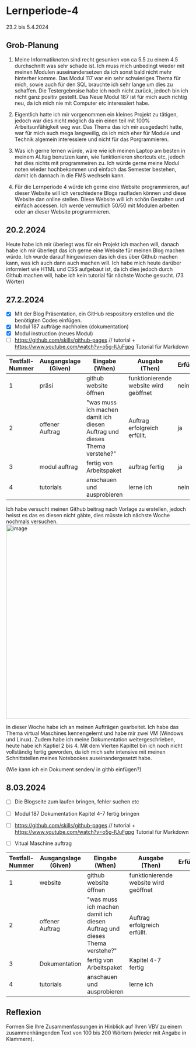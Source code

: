 # Lernperiode-4

23.2 bis 5.4.2024

## Grob-Planung

1. Meine Informatiknoten sind recht gesunken von ca 5.5 zu einem 4.5 durchschnitt was sehr schade ist. Ich muss mich unbedingt wieder mit meinen Modulen auseinandersetzen da ich sonst bald nicht mehr hinterher komme. Das Modul 117 war ein sehr schwieriges Thema für mich, sowie auch für den SQL brauchte ich sehr lange um dies zu schaffen. Die Testergebnsise habe ich noch nicht zurück, jedoch bin ich nicht ganz positiv gestellt. Das Neue Modul 187 ist für mich auch richtig neu, da ich mich nie mit Computer etc interessiert habe. 
   
2. Eigentlich hatte ich mir vorgenommen ein kleines Projekt zu tätigen, jedoch war dies nicht möglich da ein einen teil mit 100% Arbeitsunfähigkeit weg war. Das Thema das ich mir ausgedacht hatte, war für mich auch mega langweilig, da ich mich eher für Module und Technik algemein interessiere und nicht für das Porgrammieren. 
   
3. Was ich gerne lernen würde, wäre wie ich meinen Laptop am besten in meinem ALltag benutzen kann, wie funktionieren shortcuts etc, jedoch hat dies nichts mit programmeiren zu. Ich würde gerne meine Modul noten wieder hochbekommen und einfach das Semester bestehen, damit ich dannach in die FMS wechseln kann. 


4. Für die Lernperiode 4 würde ich gerne eine Website programmieren, auf dieser Website will ich verschiedene Blogs raufladen können und diese Website dan online stellen. Diese Website will ich schön Gestalten und einfach accessen. Ich werde vermutlich 50/50 mit Modulen arbeiten oder an dieser Website programmieren. 

## 20.2.2024

Heute habe ich mir überlegt was für ein Projekt ich machen will, danach habe ich mir überlegt das ich gerne eine Website für meinen Blog machen würde. Ich wurde darauf hingewiesen das ich dies über Github machen kann, was ich auch dann auch machen will. Ich habe mich heute darüber informiert wie HTML und CSS aufgebaut ist, da ich dies jedoch durch Github machen will, habe ich kein tutorial für nächste Woche gesucht. (73 Wörter) 

## 27.2.2024
- [x] Mit der Blog Präsentation, ein GitHub respository erstellen und die benötigten Codes einfügen. 
- [x] Modul 187 aufträge nachholen (dokumentation) 
- [x] Modul instruction (neues Modul) 
- [ ] https://github.com/skills/github-pages // tutorial + https://www.youtube.com/watch?v=o5g-lUuFgpg Tutorial für Markdown 

| Testfall-Nummer | Ausgangslage (Given) | Eingabe (When) | Ausgabe (Then) | Erfüllt? |
| --------------- | -------------------- | -------------- | -------------- | -------- |
| 1         |        präsi              |     github website öffnen           |   funktionierende website wird geöffnet             |    nein      |
| 2 | offener Auftrag | "was muss ich machen damit ich diesen Auftrag und dieses Thema verstehe?" | Auftrag erfolgreich erfüllt. | ja
|3                      |      modul auftrag          | fertig von Arbeitspaket|   auftrag fertig       | ja
| 4               |        tutorials      |       anschauen und ausprobieren       |       lerne ich         |     nein     |


Ich habe versucht meinen Github beitrag nach Vorlage zu erstellen, jedoch heisst es das es diesen nicht gäbte, dies müsste ich nächste Woche nochmals versuchen. 
<img width="531" alt="image" src="https://github.com/Siewja/Lernperiode-4/assets/142606001/69664df7-7d13-487a-a146-014df3ee389a">

In dieser Woche habe ich an meinen Aufträgen gearbeitet. Ich habe das Thema virtual Maschines kennengelernt und habe mir zwei VM (Windows und Linux). Zudem habe ich meine Dokumentation weitergeschrieben, heute habe ich Kaptiel 2 bis 4. Mit dem Vierten Kapittel bin ich noch nicht vollständig fertig geworden, da ich mich sehr intensive mit meinen Schnittstellen meines Notebookes auseinandergesetzt habe.

(Wie kann ich ein Dokument senden/ in githb einfügen?) 


## 8.03.2024

- [ ] Die Blogseite zum laufen bringen, fehler suchen etc
- [ ] Modul 187 Dokumentation Kapitel 4-7 fertig bringen
- [ ] https://github.com/skills/github-pages // tutorial + https://www.youtube.com/watch?v=o5g-lUuFgpg Tutorial für Markdown
- [ ] Vitual Maschine auftrag


| Testfall-Nummer | Ausgangslage (Given) | Eingabe (When) | Ausgabe (Then) | Erfüllt? |
| --------------- | -------------------- | -------------- | -------------- | -------- |
| 1         |        website             |     github website öffnen           |   funktionierende website wird geöffnet             |          |
| 2 | offener Auftrag | "was muss ich machen damit ich diesen Auftrag und dieses Thema verstehe?" | Auftrag erfolgreich erfüllt. | 
|3                      |      Dokumentation          | fertig von Arbeitspaket |   Kapitel 4-7 fertig    | 
| 4               |        tutorials      |       anschauen und ausprobieren       |       lerne ich         |          |


## Reflexion

Formen Sie Ihre Zusammenfassungen in Hinblick auf Ihren VBV zu einem zusammenhängenden Text von 100 bis 200 Wörtern (wieder mit Angabe in Klammern).
